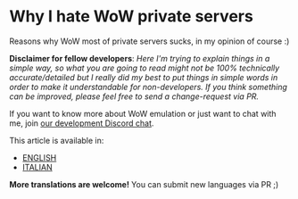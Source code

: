 # Why I hate WoW private servers

Reasons why WoW most of private servers sucks, in my opinion of course :)

**Disclaimer for fellow developers**: *Here I'm trying to explain things in a simple way, so what you are going to read might not be 100% technically accurate/detailed but I really did my best to put things in simple words in order to make it understandable for non-developers. If you think something can be improved, please feel free to send a change-request via PR.*

If you want to know more about WoW emulation or just want to chat with me, join [our development Discord chat](https://discord.com/invite/gkt4y2x).

This article is available in:

- [ENGLISH](https://github.com/FrancescoBorzi/why-I-hate-wow-private-servers/blob/master/ENGLISH.md)
- [ITALIAN](https://github.com/FrancescoBorzi/why-I-hate-wow-private-servers/blob/master/ITALIAN.md)

**More translations are welcome!** You can submit new languages via PR ;)
